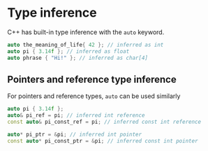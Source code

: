 # Type inference

C++ has built-in type inference with the `auto`
keyword.

```cpp
auto the_meaning_of_life{ 42 }; // inferred as int
auto pi { 3.14f }; // inferred as float
auto phrase { "Hi!" }; // inferred as char[4]
```

## Pointers and reference type inference

For pointers and reference types, `auto` can be used similarly

```cpp
auto pi { 3.14f };
auto& pi_ref = pi; // inferred int reference
const auto& pi_const_ref = pi; // inferred const int reference

auto* pi_ptr = &pi; // inferred int pointer
const auto* pi_const_ptr = &pi; // inferred const int pointer
```
